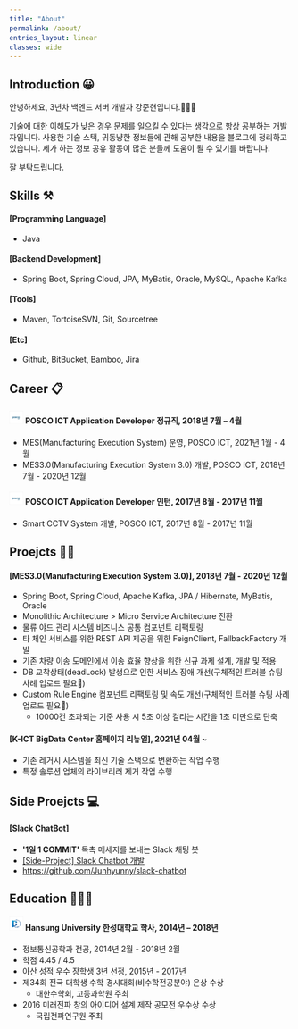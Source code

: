 ```yaml
---
title: "About"
permalink: /about/
entries_layout: linear
classes: wide
---
```


## Introduction 😀

안녕하세요, 3년차 백엔드 서버 개발자 강준현입니다.🙋🏻‍♂️

기술에 대한 이해도가 낮은 경우 문제를 일으킬 수 있다는 생각으로 항상 공부하는 개발자입니다. 
사용한 기술 스택, 귀동냥한 정보들에 관해 공부한 내용을 블로그에 정리하고 있습니다. 
제가 하는 정보 공유 활동이 많은 분들께 도움이 될 수 있기를 바랍니다. 

잘 부탁드립니다.

## Skills ⚒
#### [Programming Language]
- Java

#### [Backend Development]
- Spring Boot, Spring Cloud, JPA, MyBatis, Oracle, MySQL, Apache Kafka

#### [Tools]
- Maven, TortoiseSVN, Git, Sourcetree

#### [Etc]
- Github, BitBucket, Bamboo, Jira

## Career 📋
#### <img src="/images/about/about-1.jpg" width="5%"/> POSCO ICT Application Developer 정규직, 2018년 7월 – 4월
- MES(Manufacturing Execution System) 운영, POSCO ICT, 2021년 1월 - 4월
- MES3.0(Manufacturing Execution System 3.0) 개발, POSCO ICT, 2018년 7월 - 2020년 12월

#### <img src="/images/about/about-1.jpg" width="5%"/> POSCO ICT Application Developer 인턴, 2017년 8월 - 2017년 11월
- Smart CCTV System 개발, POSCO ICT, 2017년 8월 - 2017년 11월

## Proejcts 👨‍💻
#### [MES3.0(Manufacturing Execution System 3.0)], 2018년 7월 - 2020년 12월
- Spring Boot, Spring Cloud, Apache Kafka, JPA / Hibernate, MyBatis, Oracle
- Monolithic Architecture > Micro Service Architecture 전환
- 물류 야드 관리 시스템 비즈니스 공통 컴포넌트 리팩토링
- 타 체인 서비스를 위한 REST API 제공을 위한 FeignClient, FallbackFactory 개발
- 기존 차량 이송 도메인에서 이송 효율 향상을 위한 신규 과제 설계, 개발 및 적용 
- DB 교착상태(deadLock) 발생으로 인한 서비스 장애 개선(구체적인 트러블 슈팅 사례 업로드 필요🔫)
- Custom Rule Engine 컴포넌트 리팩토링 및 속도 개선(구체적인 트러블 슈팅 사례 업로드 필요🔫)
  - 10000건 초과되는 기준 사용 시 5초 이상 걸리는 시간을 1초 미만으로 단축

#### [K-ICT BigData Center 홈페이지 리뉴얼], 2021년 04월 ~ 
- 기존 레거시 시스템을 최신 기술 스택으로 변환하는 작업 수행
- 특정 솔루션 업체의 라이브리러 제거 작업 수행

## Side Proejcts 💻
#### [Slack ChatBot]
- **'1일 1 COMMIT'** 독촉 메세지를 보내는 Slack 채팅 봇
- [[Side-Project] Slack Chatbot 개발][side-project-slack-chatbot-link]
- <https://github.com/Junhyunny/slack-chatbot>

## Education 👨🏻‍🎓
#### <img src="/images/about/about-2.jpg" width="5%"/>  Hansung University 한성대학교 학사, 2014년 – 2018년
- 정보통신공학과 전공, 2014년 2월 - 2018년 2월
- 학점 4.45 / 4.5
- 아산 성적 우수 장학생 3년 선정, 2015년 - 2017년
- 제34회 전국 대학생 수학 경시대회(비수학전공분야) 은상 수상
  - 대한수학회, 고등과학원 주최
- 2016 미래전파 창의 아이디어 설계 제작 공모전 우수상 수상
  - 국립전파연구원 주최

[side-project-slack-chatbot-link]: https://junhyunny.github.io/side-project/side-project-slack-chatbot/
